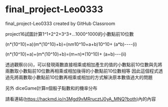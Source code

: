 # final_project-Leo0333
final_project-Leo0333 created by GitHub Classroom

project16試圖計算1^1+2^2+3^3+...1000^1000的小數點前10位數

(n*(10^10)+a)(m*(10^10)+b)=(n*m*10^10+a+b)10^10+ (a*b)----(i)

(n*(10^10)+a)+(m*(10^10)+b)=(m+n)*(10^10)+ (a+b)---(ii)

透過觀察(i)(ii)，可以發現兩數直接相乘或相加產生的值的小數點前10位數與先將兩數取小數點前10位數再相乘或相加後得的小數點前10位數相等
因此這個程式透過先將兩數取小數點前10位數再相乘或相加的方式解決原本數值過大的問題


另外 diceGame計算n個骰子點數和的機率分布

請看連結(https://hackmd.io/n3Mgd9vMRrucztJ0yA_MNQ?both)內的內容
